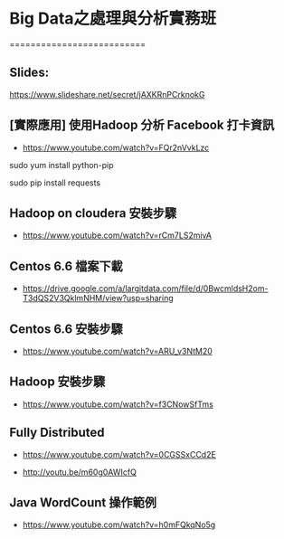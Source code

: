 ﻿# Big Data之處理與分析實務班
==========================

## Slides:
https://www.slideshare.net/secret/jAXKRnPCrknokG

## [實際應用] 使用Hadoop 分析 Facebook 打卡資訊

- https://www.youtube.com/watch?v=FQr2nVvkLzc

sudo yum install python-pip

sudo pip install requests


## Hadoop on cloudera 安裝步驟

- https://www.youtube.com/watch?v=rCm7LS2mivA

## Centos 6.6 檔案下載

- https://drive.google.com/a/largitdata.com/file/d/0BwcmldsH2om-T3dQS2V3QklmNHM/view?usp=sharing

## Centos 6.6 安裝步驟

- https://www.youtube.com/watch?v=ARU_v3NtM20

## Hadoop 安裝步驟

- https://www.youtube.com/watch?v=f3CNowSfTms

## Fully Distributed

- https://www.youtube.com/watch?v=0CGSSxCCd2E

- http://youtu.be/m60g0AWIcfQ


## Java WordCount 操作範例

- https://www.youtube.com/watch?v=h0mFQkqNo5g


